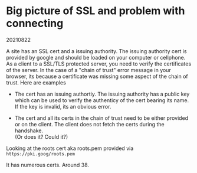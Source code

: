 # Big picture of SSL and problem with connecting 
20210822

A site has an SSL cert and a issuing authority.  The issuing authority
cert is provided by google and should be loaded on your computer or
cellphone.  As a client to a SSL/TLS protected server, you need to verify
the certificates of the server.   In the case of a "chain of trust" error
message in your browser, its because a certificate was missing some aspect
of the chain of trust.  Here are examples

* The cert has an issuing authortiy.  The issuing authority has a public
key which can be used to verify the authenticy of the cert bearing its name.
If the key is invalid, its an obvious error.

* The cert and all its certs in the chain of trust need to be either provided
or on the client.  The client does not fetch the certs during the handshake.  
(Or does it? Could it?)

Looking at the roots cert aka roots.pem provided via `https://pki.goog/roots.pem`

It has numerous certs. Around 38.
